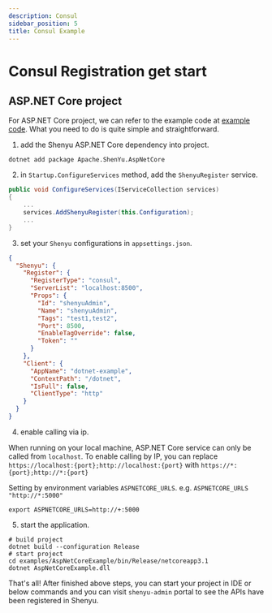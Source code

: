 ```yaml
---
description: Consul
sidebar_position: 5
title: Consul Example
---
```


# Consul Registration get start

## ASP.NET Core project

For ASP.NET Core project, we can refer to the example code at [example code](https://github.com/apache/shenyu-client-dotnet/tree/main/examples/AspNetCoreExample). What you need to do is quite
simple and straightforward.

1. add the Shenyu ASP.NET Core dependency into project.

```shell
dotnet add package Apache.ShenYu.AspNetCore
```

2. in `Startup.ConfigureServices` method, add the `ShenyuRegister` service.

```c#
public void ConfigureServices(IServiceCollection services)
{
    ...
    services.AddShenyuRegister(this.Configuration);
    ...
}
```

3. set your `Shenyu` configurations in `appsettings.json`.

```json
{
  "Shenyu": {
    "Register": {
      "RegisterType": "consul",
      "ServerList": "localhost:8500",
      "Props": {
        "Id": "shenyuAdmin",
        "Name": "shenyuAdmin",
        "Tags": "test1,test2",
        "Port": 8500,
        "EnableTagOverride": false,
        "Token": ""
      }
    },
    "Client": {
      "AppName": "dotnet-example",
      "ContextPath": "/dotnet",
      "IsFull": false,
      "ClientType": "http"
    }
  }
}
```

4. enable calling via ip.

When running on your local machine, ASP.NET Core service can only be called from `localhost`. To enable calling by IP,
you can replace `https://localhost:{port};http://localhost:{port}` with `https://*:{port};http://*:{port}`

Setting by environment variables `ASPNETCORE_URLS`. e.g. `ASPNETCORE_URLS "http://*:5000"`

```shell
export ASPNETCORE_URLS=http://+:5000
```

5. start the application.

```shell
# build project
dotnet build --configuration Release
# start project
cd examples/AspNetCoreExample/bin/Release/netcoreapp3.1
dotnet AspNetCoreExample.dll
```

That's all! After finished above steps, you can start your project in IDE or below commands and you can
visit `shenyu-admin` portal to see the APIs have been registered in Shenyu.
